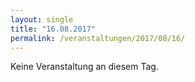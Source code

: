```yaml
---
layout: single
title: "16.08.2017"
permalink: /veranstaltungen/2017/08/16/
---
```


Keine Veranstaltung an diesem Tag.
